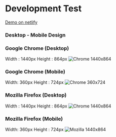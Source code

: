 # Development Test

[Demo on netlify](https://digifest-featured-collection.netlify.app/)

### Desktop - Mobile Design

### Google Chrome (Desktop)

Width : 1440px
Height : 864px
![Chrome 1440x864](https://i.ibb.co/3BT3pJq/chrome1440x864.png)

### Google Chrome (Mobile)

Width: 360px
Height : 724px
![Chrome 360x724](https://i.ibb.co/tHQyGrT/chrome360x754.png)

### Mozilla Firefox (Desktop)

Width : 1440px
Height : 864px
![Chrome 1440x864](https://i.ibb.co/VYjF9ns/mozilla1440x864.png)

### Mozilla Firefox (Mobile)

Width: 360px
Height : 724px
![Mozilla 1440x864](https://i.ibb.co/TWhShcx/mozilla360x754.png)
